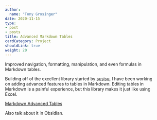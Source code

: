 ```yaml
---
author:
  name: "Tony Grosinger"
date: 2020-11-15
type:
- post
- posts
title: Advanced Markdown Tables
cardCategory: Project
shouldLink: true
weight: 20
---
```


Improved navigation, formatting, manipulation, and even formulas in Markdown tables.

<!--more-->

Building off of the excellent library started by [susisu](https://github.com/susisu), I have been working on adding advanced features to tables in Markdown. Editing tables in Markdown is a painful experience, but this library makes it just like using Excel.

[Markdown Advanced Tables](https://github.com/tgrosinger/md-advanced-tables/)

Also talk about it in Obsidian.

